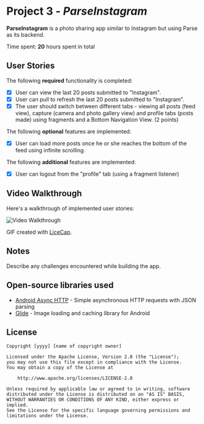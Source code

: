 # Project 3 - *ParseInstagram*

**ParseInstagram** is a photo sharing app similar to Instagram but using Parse as its backend.

Time spent: **20** hours spent in total

## User Stories

The following **required** functionality is completed:

- [x] User can view the last 20 posts submitted to "Instagram".
- [x] User can pull to refresh the last 20 posts submitted to "Instagram".
- [x] The user should switch between different tabs - viewing all posts (feed view), capture (camera and photo gallery view) and profile tabs (posts made) using fragments and a Bottom Navigation View. (2 points)

The following **optional** features are implemented:

<!-- - [ ] Style the feed to look like the real Instagram feed. -->
- [x] User can load more posts once he or she reaches the bottom of the feed using infinite scrolling.
<!-- - [ ] Show the username and creation time for each post.
<-- - [ ] User can tap a post to view post details, including timestamp and caption.
<-- - [ ] User Profiles
<--       - [ ] Allow the logged in user to add a profile photo
<--       - [ ] Display the profile photo with each post
<-- - [ ] Tapping on a post's username or profile photo goes to that user's profile page and shows a grid view of the user's posts
<-- - [ ] User can comment on a post and see all comments for each post in the post details screen.
<-- - [ ] User can like a post and see number of likes for each post in the post details screen.
<-- - [ ] Run your app on your phone and use a custom camera view -->

The following **additional** features are implemented:

- [x] User can logout from the "profile" tab (using a fragment listener)

## Video Walkthrough

Here's a walkthrough of implemented user stories:

<img src='https://media.giphy.com/media/IdfttrnA6jGCFcfH4b/giphy.gif' title='Video Walkthrough' width='' alt='Video Walkthrough' />

GIF created with [LiceCap](http://www.cockos.com/licecap/).

## Notes

Describe any challenges encountered while building the app.

## Open-source libraries used

- [Android Async HTTP](https://github.com/codepath/CPAsyncHttpClient) - Simple asynchronous HTTP requests with JSON parsing
- [Glide](https://github.com/bumptech/glide) - Image loading and caching library for Android

## License

    Copyright [yyyy] [name of copyright owner]

    Licensed under the Apache License, Version 2.0 (the "License");
    you may not use this file except in compliance with the License.
    You may obtain a copy of the License at

        http://www.apache.org/licenses/LICENSE-2.0

    Unless required by applicable law or agreed to in writing, software
    distributed under the License is distributed on an "AS IS" BASIS,
    WITHOUT WARRANTIES OR CONDITIONS OF ANY KIND, either express or implied.
    See the License for the specific language governing permissions and
    limitations under the License.
